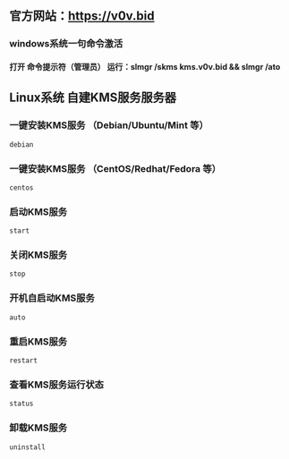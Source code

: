 ## 官方网站：https://v0v.bid

### windows系统一句命令激活

#### 打开 命令提示符（管理员） 运行：slmgr /skms kms.v0v.bid && slmgr /ato

## Linux系统 自建KMS服务服务器

### 一键安装KMS服务 （Debian/Ubuntu/Mint 等）
```
debian
```

### 一键安装KMS服务 （CentOS/Redhat/Fedora 等）
```
centos
```

### 启动KMS服务
```
start
```

### 关闭KMS服务
```
stop
```

### 开机自启动KMS服务
```
auto
```

### 重启KMS服务
```
restart
```

### 查看KMS服务运行状态
```
status
```

### 卸载KMS服务
```
uninstall
```